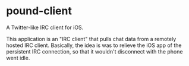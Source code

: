 pound-client
============

A Twitter-like IRC client for iOS.

This application is an "IRC client" that pulls chat data from a remotely hosted IRC client. Basically, the idea is was to relieve the iOS app of the persistent IRC connection, so that it wouldn't disconnect with the phone went idle.

